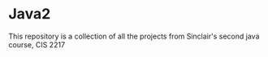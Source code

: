 # Java2
This repository is a collection of all the projects from Sinclair's second java course, CIS 2217

